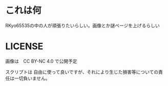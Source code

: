 # これは何
RKyo65535の中の人が頑張りたいらしい。画像とか謎ページを上げるらしい

# LICENSE
画像は　CC BY-NC 4.0 で公開予定

スクリプトは 自由に使って良いですが、それにより生じた損害等についての責任は一切負いません。

